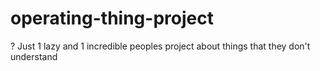 # operating-thing-project
? Just 1 lazy and 1 incredible peoples project about things that they don't understand
